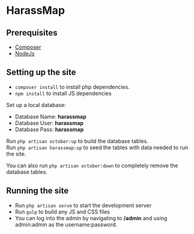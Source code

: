 # HarassMap

## Prerequisites

* [Composer](https://getcomposer.org/doc/00-intro.md)
* [NodeJs](https://nodejs.org/en/download/)

## Setting up the site

* `composer install` to install php dependencies.
* `npm install` to install JS dependencies

Set up a local database:

* Database Name: **harassmap**
* Database User: **harassmap**
* Database Pass: **harassmap**

Run `php artisan october:up` to build the database tables.  
Run `php artisan harassmap:up` to seed the tables with data needed to run the site.

You can also run `php artisan october:down` to completely remove the database tables.

## Running the site

* Run `php artisan serve` to start the development server
* Run `gulp` to build any JS and CSS files
* You can log into the admin by navigating to **/admin** and using admin:admin as the username:password.